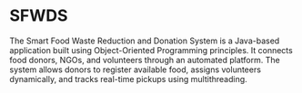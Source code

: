 # SFWDS
The Smart Food Waste Reduction and Donation System  is a Java-based application built using Object-Oriented Programming principles. It connects food donors, NGOs, and volunteers through an automated platform. The system allows donors to register available food, assigns volunteers dynamically, and tracks real-time pickups using multithreading.
